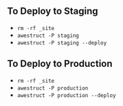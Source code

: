 ## To Deploy to Staging

* `rm -rf _site`
* `awestruct -P staging`
* `awestruct -P staging --deploy`

## To Deploy to Production

* `rm -rf _site`
* `awestruct -P production`
* `awestruct -P production --deploy`
